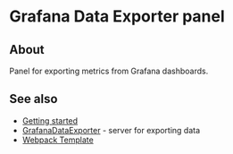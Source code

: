 # Grafana Data Exporter panel

## About

Panel for exporting metrics from Grafana dashboards. 

## See also 

* [Getting started](https://github.com/CorpGlory/grafana-data-exporter-panel/wiki)
* [GrafanaDataExporter](https://github.com/CorpGlory/grafana-data-exporter) - server for exporting data
* [Webpack Template](https://github.com/CorpGlory/grafana-plugin-template-webpack)
